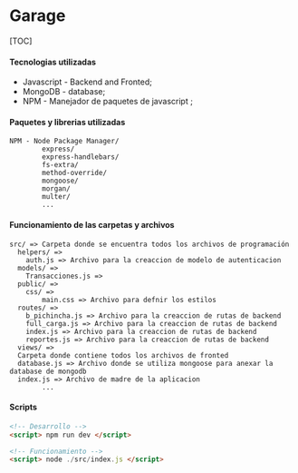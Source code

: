 # Garage

[TOC]

#### Tecnologias utilizadas

- Javascript - Backend and Fronted;
- MongoDB - database;
- NPM  - Manejador de paquetes de javascript ;


#### Paquetes y librerias utilizadas

    NPM - Node Package Manager/
            express/
            express-handlebars/
            fs-extra/
            method-override/
            mongoose/
            morgan/
            multer/
            ...

#### Funcionamiento de las carpetas y archivos

    src/ => Carpeta donde se encuentra todos los archivos de programación
      helpers/ =>
      	auth.js => Archivo para la creaccion de modelo de autenticacion
      models/ =>
	  	Transacciones.js => 
      public/ =>
	  	css/ =>
			main.css => Archivo para defnir los estilos
      routes/ =>
		b_pichincha.js => Archivo para la creaccion de rutas de backend
		full_carga.js => Archivo para la creaccion de rutas de backend
		index.js => Archivo para la creaccion de rutas de backend
		reportes.js => Archivo para la creaccion de rutas de backend
      views/ =>
	  Carpeta donde contiene todos los archivos de fronted
      database.js => Archivo donde se utiliza mongoose para anexar la database de mongodb
      index.js => Archivo de madre de la aplicacion
            ...

#### Scripts
```html
<!-- Desarrollo -->
<script> npm run dev </script>

<!-- Funcionamiento -->
<script> node ./src/index.js </script>
```
